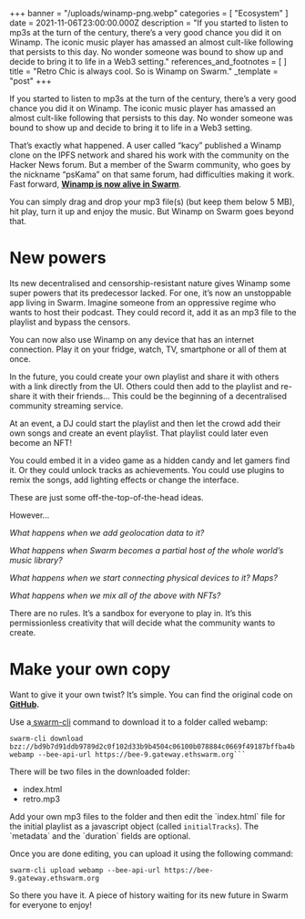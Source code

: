 +++
banner = "/uploads/winamp-png.webp"
categories = [ "Ecosystem" ]
date = 2021-11-06T23:00:00.000Z
description = "If you started to listen to mp3s at the turn of the century, there’s a very good chance you did it on Winamp. The iconic music player has amassed an almost cult-like following that persists to this day. No wonder someone was bound to show up and decide to bring it to life in a Web3 setting."
references_and_footnotes = [ ]
title = "Retro Chic is always cool. So is Winamp on Swarm."
_template = "post"
+++

If you started to listen to mp3s at the turn of the century, there’s a very good chance you did it on Winamp. The iconic music player has amassed an almost cult-like following that persists to this day. No wonder someone was bound to show up and decide to bring it to life in a Web3 setting.

That’s exactly what happened. A user called “kacy” published a Winamp clone on the IPFS network and shared his work with the community on the Hacker News forum. But a member of the Swarm community, who goes by the nickname “psKama” on that same forum, had difficulties making it work. Fast forward, [**Winamp is now alive in Swarm**](https://bee-9.gateway.ethswarm.org/bzz/bd9b7d91ddb9789d2c0f102d33b9b4504c06100b078884c0669f49187bffba4b/).

You can simply drag and drop your mp3 file(s) (but keep them below 5 MB), hit play, turn it up and enjoy the music. But Winamp on Swarm goes beyond that.

# New powers

Its new decentralised and censorship-resistant nature gives Winamp some super powers that its predecessor lacked. For one, it’s now an unstoppable app living in Swarm. Imagine someone from an oppressive regime who wants to host their podcast. They could record it, add it as an mp3 file to the playlist and bypass the censors.

You can now also use Winamp on any device that has an internet connection. Play it on your fridge, watch, TV, smartphone or all of them at once.

In the future, you could create your own playlist and share it with others with a link directly from the UI. Others could then add to the playlist and re-share it with their friends… This could be the beginning of a decentralised community streaming service.

At an event, a DJ could start the playlist and then let the crowd add their own songs and create an event playlist. That playlist could later even become an NFT!

You could embed it in a video game as a hidden candy and let gamers find it. Or they could unlock tracks as achievements. You could use plugins to remix the songs, add lighting effects or change the interface.

These are just some off-the-top-of-the-head ideas.

However…

_What happens when we add geolocation data to it?_

_What happens when Swarm becomes a partial host of the whole world’s music library?_

_What happens when we start connecting physical devices to it? Maps?_

_What happens when we mix all of the above with NFTs?_

There are no rules. It’s a sandbox for everyone to play in. It’s this permissionless creativity that will decide what the community wants to create.

# Make your own copy

Want to give it your own twist? It’s simple. You can find the original code on [**GitHub**](https://github.com/captbaritone/webamp)**.**

Use a[ swarm-cli](https://github.com/ethersphere/swarm-cli) command to download it to a folder called webamp:

    swarm-cli download bzz://bd9b7d91ddb9789d2c0f102d33b9b4504c06100b078884c0669f49187bffba4b webamp --bee-api-url https://bee-9.gateway.ethswarm.org```

There will be two files in the downloaded folder:

* index.html
* retro.mp3

Add your own mp3 files to the folder and then edit the \`index.html\` file for the initial playlist as a javascript object (called `initialTracks`). The \`metadata\` and the \`duration\` fields are optional.

Once you are done editing, you can upload it using the following command:

    swarm-cli upload webamp --bee-api-url https://bee-9.gateway.ethswarm.org

So there you have it. A piece of history waiting for its new future in Swarm for everyone to enjoy!
